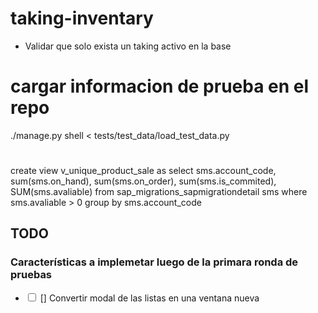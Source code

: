 # taking-inventary
<ul>
    <li>Validar que solo exista un taking activo en la base</li>
</ul>

# cargar informacion de prueba en el repo
./manage.py shell < tests/test_data/load_test_data.py 

# 

create view v_unique_product_sale
as
select sms.account_code,
	sum(sms.on_hand),
	sum(sms.on_order),
	sum(sms.is_commited),
	SUM(sms.avaliable)
from sap_migrations_sapmigrationdetail sms where  sms.avaliable > 0
group by sms.account_code 

## TODO
### Características a implemetar luego de la primara ronda de pruebas
<ul>
	<li><input type="checkbox"> [] Convertir modal de las listas en una ventana nueva</li>
</ul>